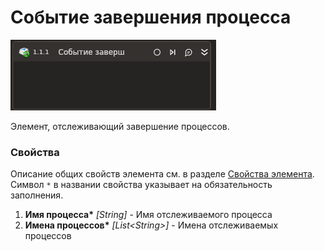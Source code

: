 # Событие завершения процесса

![](../../../../resources/activities/basic/desktop/events/stop-process-trigger-base.png)

Элемент, отслеживающий завершение процессов.

### Свойства

Описание общих свойств элемента см. в разделе [Свойства элемента](https://docs.primo-rpa.ru/primo-rpa/primo-studio/process/elements#svoistva-elementa).\
Символ `*` в названии свойства указывает на обязательность заполнения.

1. **Имя процесса\*** *[String]* - Имя отслеживаемого процесса
1. **Имена процессов\*** *[List\<String>]* - Имена отслеживаемых процессов
